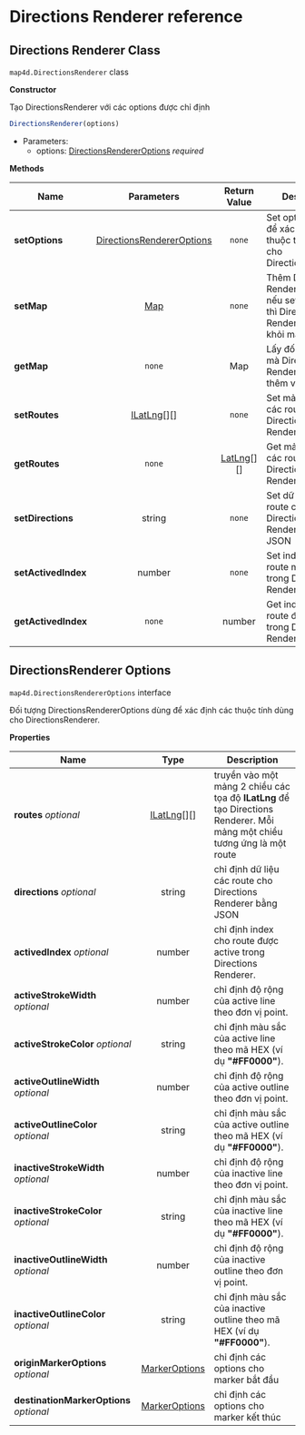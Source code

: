 # Directions Renderer reference

## Directions Renderer Class

`map4d.DirectionsRenderer` class

**Constructor** 

Tạo DirectionsRenderer với các options được chỉ định

```js
DirectionsRenderer(options)
```

- Parameters:
  - options: [DirectionsRendererOptions](/reference/directions-renderer?id=directionsrenderer-options) *required*

**Methods**

| Name                         | Parameters                              | Return Value | Description                                                                            |
|------------------------------|:---------------------------------------:|:------------:|----------------------------------------------------------------------------------------|
| **setOptions**|[DirectionsRendererOptions](/reference/directions-renderer?id=directionsrenderer-options)|`none`| Set options dùng để xác định các thuộc tính dùng cho DirectionsRenderer |
| **setMap**                   | [Map](/reference/map?id=map-class)      | `none`       | Thêm Directions Renderer vào map, nếu set map là **null** thì Directions Renderer sẽ bị xóa khỏi map |
| **getMap**                   | `none`                                  | Map          | Lấy đối tượng map mà Directions Renderer được thêm vào                                 |
| **setRoutes**                | [ILatLng](/reference/coordinates?id=ilatlng)[][]| `none`| Set mảng tọa độ các routes cho Directions Renderer                                    |
| **getRoutes**                | `none` |  [LatLng](/reference/coordinates?id=latlng)[][]| Get mảng tạo độ các routes của Directions Renderer                                    |
| **setDirections**            | string                                  | `none`       | Set dữ liệu các route cho Directions Renderer bằng JSON                                |
| **setActivedIndex**          | number                                  | `none`       | Set index của route muốn active trong Directions Renderer                              |
| **getActivedIndex**          | `none`                                  | number       | Get index của route đang active trong Directions Renderer                              |

## DirectionsRenderer Options

`map4d.DirectionsRendererOptions` interface

Đối tượng DirectionsRendererOptions dùng để xác định các thuộc tính dùng cho DirectionsRenderer.

**Properties**

| Name                         | Type                | Description                                                                                                                                                           |
|------------------------------|:-------------------:|-----------------------------------------------------------------------------------------------------------------------------------------------------------------------|
| **routes** *optional*        |[ILatLng](/reference/coordinates?id=ilatlng)[][]| truyền vào một mảng 2 chiều các tọa độ **ILatLng** để tạo Directions Renderer. Mỗi mảng một chiều tương ứng là một route                   |
| **directions** *optional*    | string              | chỉ định dữ liệu các route cho Directions Renderer bằng JSON                                      |
| **activedIndex** *optional*  | number              | chỉ định index cho route được active trong Directions Renderer.                                   |
| **activeStrokeWidth** *optional*   | number        | chỉ định độ rộng của active line theo đơn vị point.                                               |
| **activeStrokeColor** *optional*   | string        | chỉ định màu sắc của active line theo mã HEX (ví dụ **"#FF0000"**).                               |
| **activeOutlineWidth** *optional*  | number        | chỉ định độ rộng của active outline theo đơn vị point.                                            |
| **activeOutlineColor** *optional*  | string        | chỉ định màu sắc của active outline theo mã HEX (ví dụ **"#FF0000"**).                            |
| **inactiveStrokeWidth** *optional* | number        | chỉ định độ rộng của inactive line theo đơn vị point.                                             |
| **inactiveStrokeColor** *optional* | string        | chỉ định màu sắc của inactive line theo mã HEX (ví dụ **"#FF0000"**).                             |
| **inactiveOutlineWidth** *optional*| number        | chỉ định độ rộng của inactive outline theo đơn vị point.                                          |
| **inactiveOutlineColor** *optional*| string        | chỉ định màu sắc của inactive outline theo mã HEX (ví dụ **"#FF0000"**).                          |
| **originMarkerOptions** *optional* |[MarkerOptions](/reference/marker?id=marker-options)       | chỉ định các options cho marker bắt đầu               |
| **destinationMarkerOptions** *optional*|[MarkerOptions](/reference/marker?id=marker-options)   | chỉ định các options cho marker kết thúc              |
